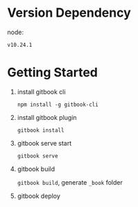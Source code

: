 # Version Dependency

node:
```shell
v10.24.1
```

# Getting Started

1. install gitbook cli

    `npm install -g gitbook-cli`

2. install gitbook plugin
    
    `gitbook install`
   
3. gitbook serve start
    
    `gitbook serve`
4. gitbook build

    `gitbook build`, generate `_book` folder

5. gitbook deploy
    ```shell
    
    ```
